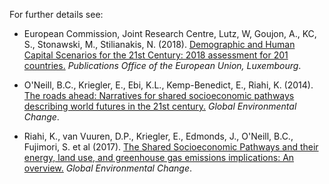 
For further details see:

* European Commission, Joint Research Centre, Lutz, W, Goujon, A., KC, S., Stonawski, M., Stilianakis, N. (2018). <a href="https://ec.europa.eu/jrc/en/publication/demographic-and-human-capital-scenarios-21st-century-2018-assessment-201-countries">Demographic and Human Capital Scenarios for the 21st Century: 2018 assessment for 201 countries.</a> *Publications Office of the European Union, Luxembourg*.

* O'Neill, B.C., Kriegler, E., Ebi, K.L., Kemp-Benedict, E., Riahi, K. (2014). <a href="https://www.sciencedirect.com/science/article/pii/S0959378015000060" target="_blank">The roads ahead: Narratives for shared socioeconomic pathways describing world futures in the 21st century.</a> *Global Environmental Change*.

* Riahi, K., van Vuuren, D.P., Kriegler, E., Edmonds, J., O'Neill, B.C., Fujimori, S. et al (2017). <a href="http://webarchive.iiasa.ac.at/Admin/PUB/Documents/IR-13-018.pdf" target="_blank">The Shared Socioeconomic Pathways and their energy, land use, and greenhouse gas emissions implications: An overview.</a> *Global Environmental Change*.

